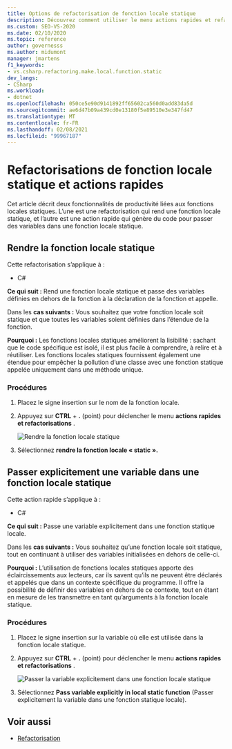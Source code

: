 ```yaml
---
title: Options de refactorisation de fonction locale statique
description: Découvrez comment utiliser le menu actions rapides et refactorisations pour rendre une fonction locale statique et passer des variables définies en dehors de la fonction à la déclaration et aux appels de la fonction.
ms.custom: SEO-VS-2020
ms.date: 02/10/2020
ms.topic: reference
author: governesss
ms.author: midumont
manager: jmartens
f1_keywords:
- vs.csharp.refactoring.make.local.function.static
dev_langs:
- CSharp
ms.workload:
- dotnet
ms.openlocfilehash: 050ce5e90d9141892ff65602ca560d0add83da5d
ms.sourcegitcommit: ae6d47b09a439cd0e13180f5e89510e3e347fd47
ms.translationtype: MT
ms.contentlocale: fr-FR
ms.lasthandoff: 02/08/2021
ms.locfileid: "99967187"
---
```

# <a name="static-local-function-refactorings-and-quick-actions"></a>Refactorisations de fonction locale statique et actions rapides

Cet article décrit deux fonctionnalités de productivité liées aux fonctions locales statiques. L’une est une refactorisation qui rend une fonction locale statique, et l’autre est une action rapide qui génère du code pour passer des variables dans une fonction locale statique.

## <a name="make-local-function-static"></a>Rendre la fonction locale statique

Cette refactorisation s’applique à :

- C#

**Ce qui suit :** Rend une fonction locale statique et passe des variables définies en dehors de la fonction à la déclaration de la fonction et appelle.

Dans les **cas suivants :** Vous souhaitez que votre fonction locale soit statique et que toutes les variables soient définies dans l’étendue de la fonction.

**Pourquoi :** Les fonctions locales statiques améliorent la lisibilité : sachant que le code spécifique est isolé, il est plus facile à comprendre, à relire et à réutiliser. Les fonctions locales statiques fournissent également une étendue pour empêcher la pollution d’une classe avec une fonction statique appelée uniquement dans une méthode unique.

### <a name="how-to"></a>Procédures

1. Placez le signe insertion sur le nom de la fonction locale.

2. Appuyez sur **CTRL** + **.** (point) pour déclencher le menu **actions rapides et refactorisations** .

   ![Rendre la fonction locale statique](media/make-local-function-static.png)

3. Sélectionnez **rendre la fonction locale « static ».**

## <a name="pass-variable-explicitly-in-a-static-local-function"></a>Passer explicitement une variable dans une fonction locale statique

Cette action rapide s’applique à :

- C#

**Ce qui suit :** Passe une variable explicitement dans une fonction statique locale.

Dans les **cas suivants :** Vous souhaitez qu’une fonction locale soit statique, tout en continuant à utiliser des variables initialisées en dehors de celle-ci.

**Pourquoi :** L’utilisation de fonctions locales statiques apporte des éclaircissements aux lecteurs, car ils savent qu’ils ne peuvent être déclarés et appelés que dans un contexte spécifique du programme. Il offre la possibilité de définir des variables en dehors de ce contexte, tout en étant en mesure de les transmettre en tant qu’arguments à la fonction locale statique.

### <a name="how-to"></a>Procédures

1. Placez le signe insertion sur la variable où elle est utilisée dans la fonction locale statique.

2. Appuyez sur **CTRL** + **.** (point) pour déclencher le menu **actions rapides et refactorisations** .

   ![Passer la variable explicitement dans une fonction locale statique](media/pass-variable-explicitly-static-local-function.png)

3. Sélectionnez **Pass variable explicitly in local static function** (Passer explicitement la variable dans une fonction statique locale).

## <a name="see-also"></a>Voir aussi

- [Refactorisation](../refactoring-in-visual-studio.md)